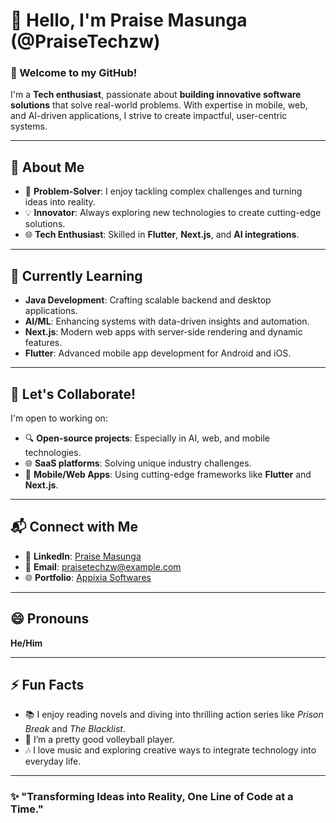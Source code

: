 # 👋 Hello, I'm Praise Masunga (@PraiseTechzw)  

### 🌟 Welcome to my GitHub!  
I'm a **Tech enthusiast**, passionate about **building innovative software solutions** that solve real-world problems. With expertise in mobile, web, and AI-driven applications, I strive to create impactful, user-centric systems.

---

## 🚀 About Me  
- 🔧 **Problem-Solver**: I enjoy tackling complex challenges and turning ideas into reality.  
- 💡 **Innovator**: Always exploring new technologies to create cutting-edge solutions.  
- 🌐 **Tech Enthusiast**: Skilled in **Flutter**, **Next.js**, and **AI integrations**.  

---

## 🌱 Currently Learning  
- **Java Development**: Crafting scalable backend and desktop applications.  
- **AI/ML**: Enhancing systems with data-driven insights and automation.  
- **Next.js**: Modern web apps with server-side rendering and dynamic features.  
- **Flutter**: Advanced mobile app development for Android and iOS.  

---

## 🤝 Let's Collaborate!  
I'm open to working on:  
- 🔍 **Open-source projects**: Especially in AI, web, and mobile technologies.  
- 🌐 **SaaS platforms**: Solving unique industry challenges.  
- 📱 **Mobile/Web Apps**: Using cutting-edge frameworks like **Flutter** and **Next.js**.  

---

## 📬 Connect with Me  
- 🌟 **LinkedIn**: [Praise Masunga](https://www.linkedin.com/in/praise-masunga)  
- 💌 **Email**: [praisetechzw@example.com](mailto:praisetechzw@example.com)  
- 🌐 **Portfolio**: [Appixia Softwares](https://appixia.co.zw)  

---

## 😄 Pronouns  
**He/Him**

---

## ⚡ Fun Facts  
- 📚 I enjoy reading novels and diving into thrilling action series like *Prison Break* and *The Blacklist*.  
- 🏐 I’m a pretty good volleyball player.  
- 🎶 I love music and exploring creative ways to integrate technology into everyday life.  

---

### ✨ "Transforming Ideas into Reality, One Line of Code at a Time."

